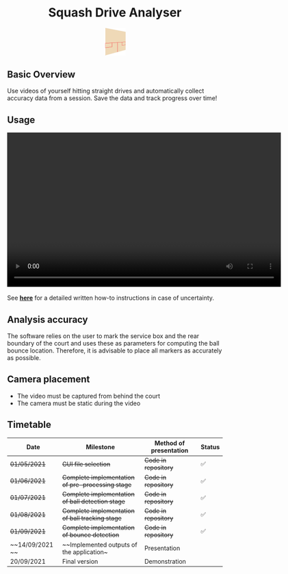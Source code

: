 <center> <h1> Squash Drive Analyser </h1> </center>

<p align="center"><img width=10% src="./resources/logo.png"></p>

## Basic Overview
Use videos of yourself hitting straight drives and automatically collect accuracy data from a session.
Save the data and track progress over time!

## Usage

<video width="640" height="360" controls>
  <source title="Usage demostration video" src="./resources/demo.mp4" type="video/mp4">
</video>

See **[here](./resources/HOWTO.md)** for a detailed written how-to instructions in case of uncertainty.

## Analysis accuracy
The software relies on the user to mark the service box and the rear boundary of the court and uses these as parameters for computing the ball bounce location. Therefore, it is advisable to place all markers as accurately as possible.


## Camera placement
* The video must be captured from behind the court
* The camera must be static during the video



## Timetable

| Date               |Milestone                  |Method of presentation                |Status                     |
|----------------|-------------------------------|--------------------------------------|-------------------------|
|~~01/05/2021~~  	| ~~GUI file selection~~                                   |~~Code in repository~~     |✅         |                    
|~~01/06/2021~~		| ~~Complete implementation of pre-processing stage~~      | ~~Code in repository~~    |✅         |
|~~01/07/2021~~     | ~~Complete implementation of ball detection stage~~  | ~~Code in repository~~    |✅         |
|~~01/08/2021~~		| ~~Complete implementation of ball tracking stage~~   | ~~Code in repository~~    |✅         |
|~~01/09/2021~~		| ~~Complete implementation of bounce detection~~      | ~~Code in repository~~    |✅         |
|~~14/09/2021	~~		| ~~Implemented outputs of the application~| Presentation              |           |
|20/09/2021		 | Final version						                    | Demonstration             |           |

